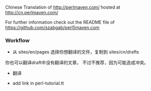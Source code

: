 Chinese Translation of http://perlmaven.com/  hosted at http://cn.perlmaven.com/

For further information check out the README file of https://github.com/szabgab/perl5maven.com

### Workflow

*  从 sites/en/pages 选择你想翻译的文件，复制到 sites/cn/drafts 

你也可以翻译draft中没有翻译的文章， 不过不推荐，因为可能造成冲突。

* 翻译

* add link in perl-tutorial.tt
